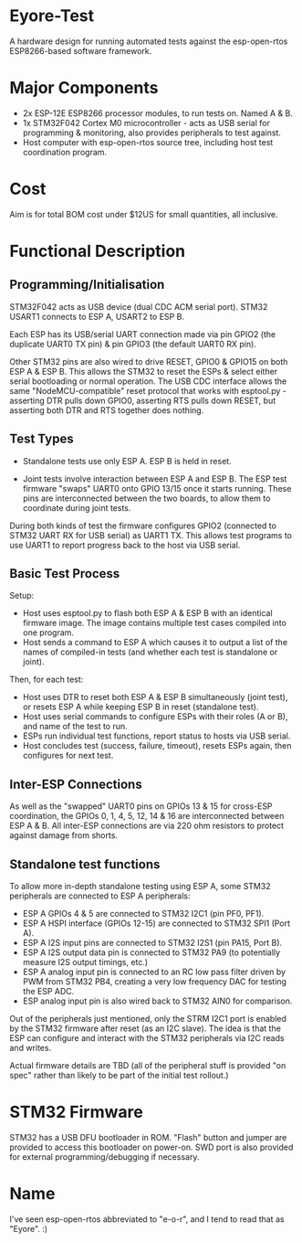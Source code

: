 # Eyore-Test

A hardware design for running automated tests against the esp-open-rtos ESP8266-based software framework.

# Major Components

* 2x ESP-12E ESP8266 processor modules, to run tests on. Named A & B.
* 1x STM32F042 Cortex M0 microcontroller - acts as USB serial for programming & monitoring, also provides peripherals to test against.
* Host computer with esp-open-rtos source tree, including host test coordination program.

# Cost

Aim is for total BOM cost under $12US for small quantities, all inclusive.

# Functional Description

## Programming/Initialisation

STM32F042 acts as USB device (dual CDC ACM serial port). STM32 USART1 connects to ESP A, USART2 to ESP B.

Each ESP has its USB/serial UART connection made via pin GPIO2 (the duplicate UART0 TX pin) & pin GPIO3 (the default UART0 RX pin).

Other STM32 pins are also wired to drive RESET, GPIO0 & GPIO15 on both ESP A & ESP B. This allows the STM32 to reset the ESPs & select either serial bootloading or normal operation. The USB CDC interface allows the same "NodeMCU-compatible" reset protocol that works with esptool.py - asserting DTR pulls down GPIO0, asserting RTS pulls down RESET, but asserting both DTR and RTS together does nothing.

## Test Types

* Standalone tests use only ESP A. ESP B is held in reset.

* Joint tests involve interaction between ESP A and ESP B. The ESP test firmware "swaps" UART0 onto GPIO 13/15 once it starts running. These pins are interconnected between the two boards, to allow them to coordinate during joint tests.

During both kinds of test the firmware configures GPIO2 (connected to STM32 UART RX for USB serial) as UART1 TX. This allows test programs to use UART1 to report progress back to the host via USB serial.

## Basic Test Process

Setup:
* Host uses esptool.py to flash both ESP A & ESP B with an identical firmware image. The image contains multiple test cases compiled into one program.
* Host sends a command to ESP A which causes it to output a list of the names of compiled-in tests (and whether each test is standalone or joint).

Then, for each test:
* Host uses DTR to reset both ESP A & ESP B simultaneously (joint test), or resets ESP A while keeping ESP B in reset (standalone test).
* Host uses serial commands to configure ESPs with their roles (A or B), and name of the test to run.
* ESPs run individual test functions, report status to hosts via USB serial.
* Host concludes test (success, failure, timeout), resets ESPs again, then configures for next test.

## Inter-ESP Connections

As well as the "swapped" UART0 pins on GPIOs 13 & 15 for cross-ESP coordination, the GPIOs 0, 1, 4, 5, 12, 14 & 16 are interconnected between ESP A & B. All inter-ESP connections are via 220 ohm resistors to protect against damage from shorts.

## Standalone test functions

To allow more in-depth standalone testing using ESP A, some STM32 peripherals are connected to ESP A peripherals:

* ESP A GPIOs 4 & 5 are connected to STM32 I2C1 (pin PF0, PF1).
* ESP A HSPI interface (GPIOs 12-15) are connected to STM32 SPI1 (Port A).
* ESP A I2S input pins are connected to STM32 I2S1 (pin PA15, Port B).
* ESP A I2S output data pin is connected to STM32 PA9 (to potentially measure I2S output timings, etc.)
* ESP A analog input pin is connected to an RC low pass filter driven by PWM from STM32 PB4, creating a very low frequency DAC for testing the ESP ADC.
* ESP analog input pin is also wired back to STM32 AIN0 for comparison.

Out of the peripherals just mentioned, only the STRM I2C1 port is enabled by the STM32 firmware after reset (as an I2C slave). The idea is that the ESP can configure and interact with the STM32 peripherals via I2C reads and writes.

Actual firmware details are TBD (all of the peripheral stuff is provided "on spec" rather than likely to be part of the initial test rollout.)

# STM32 Firmware

STM32 has a USB DFU bootloader in ROM. "Flash" button and jumper are provided to access this bootloader on power-on. SWD port is also provided for external programming/debugging if necessary.

# Name

I've seen esp-open-rtos abbreviated to "e-o-r", and I tend to read that as "Eyore". :)
